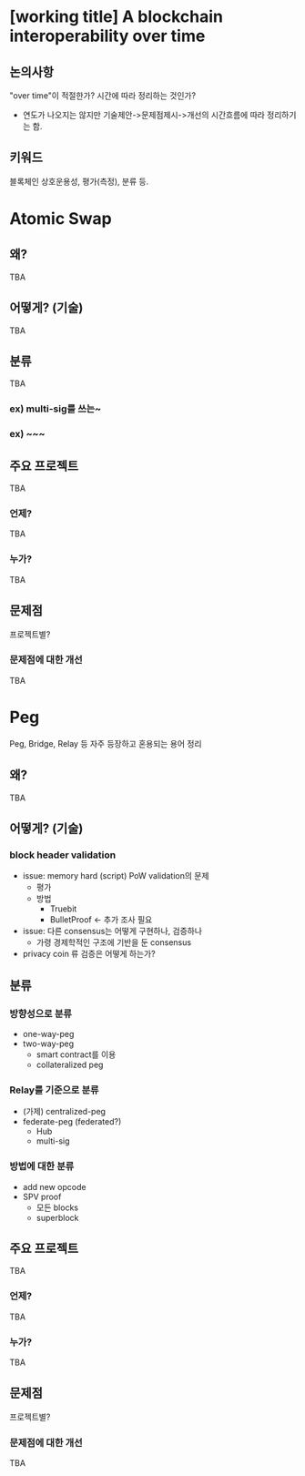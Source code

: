 # [working title] A blockchain interoperability over time

## 논의사항
"over time"이 적절한가? 시간에 따라 정리하는 것인가?
  * 연도가 나오지는 않지만 기술제안->문제점제시->개선의 시간흐름에 따라 정리하기는 함.
  
## 키워드
블록체인 상호운용성, 평가(측정), 분류 등.

# Atomic Swap

## 왜?
TBA

## 어떻게? (기술)
TBA

## 분류
TBA
### ex) multi-sig를 쓰는~
### ex) ~~~

## 주요 프로젝트
TBA

### 언제?
TBA

### 누가?
TBA

## 문제점
프로젝트별?

### 문제점에 대한 개선
TBA

# Peg

Peg, Bridge, Relay 등 자주 등장하고 혼용되는 용어 정리

## 왜?
TBA

## 어떻게? (기술)

### block header validation
* issue: memory hard (script) PoW validation의 문제
  * 평가
  * 방법
     * Truebit
     * BulletProof <- 추가 조사 필요
* issue: 다른 consensus는 어떻게 구현하나, 검증하나
  * 가령 경제학적인 구조에 기반을 둔 consensus
* privacy coin 류 검증은 어떻게 하는가?

## 분류

### 방향성으로 분류
* one-way-peg
* two-way-peg
  * smart contract를 이용
  * collateralized peg

### Relay를 기준으로 분류
* (가제) centralized-peg
* federate-peg (federated?)
  * Hub
  * multi-sig
  
### 방법에 대한 분류
* add new opcode
* SPV proof
  * 모든 blocks
  * superblock
  
## 주요 프로젝트
TBA

### 언제?
TBA

### 누가?
TBA

## 문제점
프로젝트별?

### 문제점에 대한 개선
TBA
